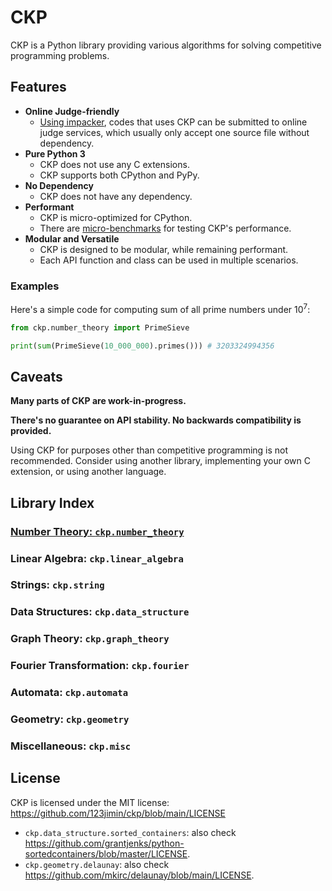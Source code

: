 # CKP

CKP is a Python library providing various algorithms for solving competitive programming problems.

## Features

- **Online Judge-friendly**
  - [Using impacker](impacker.md), codes that uses CKP can be submitted to online judge services, which usually only accept one source file without dependency.
- **Pure Python 3**
  - CKP does not use any C extensions. 
  - CKP supports both CPython and PyPy.
- **No Dependency**
  - CKP does not have any dependency.
- **Performant**
  - CKP is micro-optimized for CPython.
  - There are [micro-benchmarks](./benchmark/index.md) for testing CKP's performance.
- **Modular and Versatile**
  - CKP is designed to be modular, while remaining performant.
  - Each API function and class can be used in multiple scenarios.

### Examples

Here's a simple code for computing sum of all prime numbers under $10^7$:

```py
from ckp.number_theory import PrimeSieve

print(sum(PrimeSieve(10_000_000).primes())) # 3203324994356
```

## Caveats

**Many parts of CKP are work-in-progress.**

**There's no guarantee on API stability. No backwards compatibility is provided.**

Using CKP for purposes other than competitive programming is not recommended. Consider using another library, implementing your own C extension, or using another language.

## Library Index

### [Number Theory: `ckp.number_theory`](./number_theory/index.md)

### Linear Algebra: `ckp.linear_algebra`

### Strings: `ckp.string`

### Data Structures: `ckp.data_structure`

### Graph Theory: `ckp.graph_theory`

### Fourier Transformation: `ckp.fourier`

### Automata: `ckp.automata`

### Geometry: `ckp.geometry`

### Miscellaneous: `ckp.misc`

## License

CKP is licensed under the MIT license: <https://github.com/123jimin/ckp/blob/main/LICENSE>

- `ckp.data_structure.sorted_containers`: also check <https://github.com/grantjenks/python-sortedcontainers/blob/master/LICENSE>.
- `ckp.geometry.delaunay`: also check <https://github.com/mkirc/delaunay/blob/main/LICENSE>.